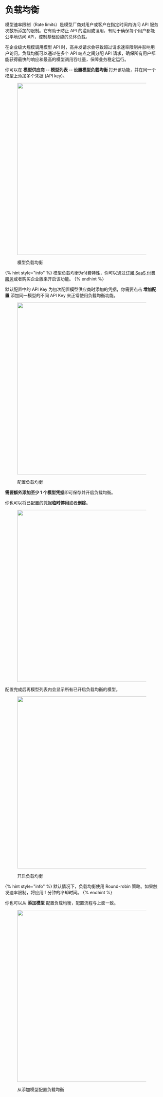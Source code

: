 # 负载均衡

模型速率限制（Rate limits）是模型厂商对用户或客户在指定时间内访问 API 服务次数所添加的限制。它有助于防止 API 的滥用或误用，有助于确保每个用户都能公平地访问 API，控制基础设施的总体负载。

在企业级大规模调用模型 API 时，高并发请求会导致超过请求速率限制并影响用户访问。负载均衡可以通过在多个 API 端点之间分配 API 请求，确保所有用户都能获得最快的响应和最高的模型调用吞吐量，保障业务稳定运行。

你可以在 **模型供应商 -- 模型列表 -- 设置模型负载均衡** 打开该功能，并在同一个模型上添加多个凭据 (API key)。

<figure><img src="https://assets-docs.dify.ai//img/zh_CN/model-configuration/24e665e21377fa084ed07f95c4ba06cc.webp" alt="" width="563"><figcaption><p>模型负载均衡</p></figcaption></figure>

{% hint style="info" %}
模型负载均衡为付费特性，你可以通过[订阅 SaaS 付费服务](../../getting-started/cloud.md#ding-yue-ji-hua)或者购买企业版来开启该功能。
{% endhint %}

默认配置中的 API Key 为初次配置模型供应商时添加的凭据，你需要点击 **增加配置** 添加同一模型的不同 API Key 来正常使用负载均衡功能。

<figure><img src="https://assets-docs.dify.ai//img/zh_CN/model-configuration/e457b846e5d12c0ec4b1b316c1a32e08.webp" alt="" width="563"><figcaption><p>配置负载均衡</p></figcaption></figure>

**需要额外添加至少 1 个模型凭据**即可保存并开启负载均衡。

你也可以将已配置的凭据**临时停用**或者**删除**。

<figure><img src="https://assets-docs.dify.ai//img/zh_CN/model-configuration/178297f9411d9006bfc923456a4ba6de.webp" alt="" width="563"><figcaption></figcaption></figure>

配置完成后再模型列表内会显示所有已开启负载均衡的模型。

<figure><img src="https://assets-docs.dify.ai//img/zh_CN/model-configuration/287f537c5bae291e628b0e74a950926d.webp" alt="" width="563"><figcaption><p>开启负载均衡</p></figcaption></figure>

{% hint style="info" %}
默认情况下，负载均衡使用 Round-robin 策略。如果触发速率限制，将应用 1 分钟的冷却时间。
{% endhint %}

你也可以从 **添加模型** 配置负载均衡，配置流程与上面一致。

<figure><img src="https://assets-docs.dify.ai//img/zh_CN/model-configuration/b502325ced80878f317bbbd1d7ff37f6.webp" alt="" width="563"><figcaption><p>从添加模型配置负载均衡</p></figcaption></figure>

